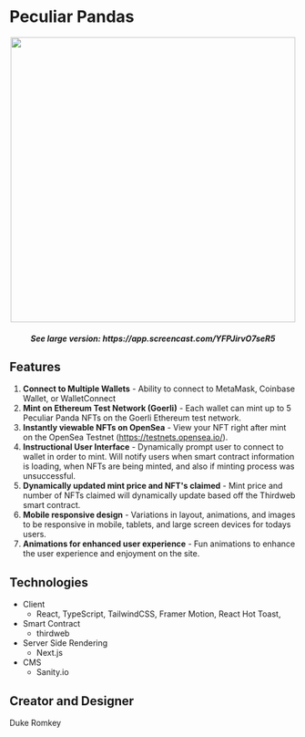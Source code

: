 # Peculiar Pandas

<div align="center">
  <img src="PeculiarPandasSmall.gif" width="500" /></br>
  <h5>See large version: https://app.screencast.com/YFPJirvO7seR5</h5>
</div>

## Features
1. **Connect to Multiple Wallets** - Ability to connect to MetaMask, Coinbase Wallet, or WalletConnect
2. **Mint on Ethereum Test Network (Goerli)** - Each wallet can mint up to 5 Peculiar Panda NFTs on the Goerli Ethereum test network.
3. **Instantly viewable NFTs on OpenSea** - View your NFT right after mint on the OpenSea Testnet (https://testnets.opensea.io/).
4. **Instructional User Interface** - Dynamically prompt user to connect to wallet in order to mint. Will notify users when smart contract information is loading, when NFTs are being minted, and also if minting process was unsuccessful.
5. **Dynamically updated mint price and NFT's claimed** - Mint price and number of NFTs claimed will dynamically update based off the Thirdweb smart contract.
6. **Mobile responsive design** - Variations in layout, animations, and images to be responsive in mobile, tablets, and large screen devices for todays users.
7. **Animations for enhanced user experience** - Fun animations to enhance the user experience and enjoyment on the site.

## Technologies

- Client
  - React, TypeScript, TailwindCSS, Framer Motion, React Hot Toast,  
- Smart Contract
  - thirdweb
- Server Side Rendering
  - Next.js
- CMS
  - Sanity.io

## Creator and Designer
Duke Romkey
